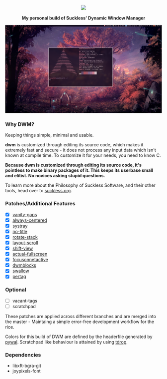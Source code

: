<p align="center"><img width=300 src="https://dwm.suckless.org/dwm.svg"></p>
<p align="center"><b>My personal build of Suckless' Dynamic Window Manager</b></p>
<p align="center"><img src="rice.png"></p>

### Why DWM?

Keeping things simple, minimal and usable.

**dwm** is customized through editing its source code, which makes it extremely
fast and secure - it does not process any input data which isn't known at
compile time. To customize it for your needs, you need to know C.

**Because dwm is customized through editing its source code, it's pointless to
make binary packages of it. This keeps its userbase small and elitist. No
novices asking stupid questions.**

To learn more about the Philosophy of Suckless Software, and their other tools,
head over to [suckless.org](https://suckless.org).

### Patches/Additional Features

- [x] [vanity-gaps](./patches/dwm-vanitygaps-6.2.diff)
- [x] [always-centered](./patches/dwm-alwayscenter-20200625-f04cac6.diff)
- [x] [systray](./patches/dwm-systray-20210418-67d76bd.diff)
- [x] [no-title](./patches/dwm-notitle-6.2.diff)
- [x] [rotate-stack](./patches/dwm-rotatestack-20161021-ab9571b.diff)
- [x] [layout-scroll](./patches/dwm-layoutscroll-6.2.diff)
- [x] [shift-view](./patches/shiftview.c)
- [x] [actual-fullscreen](./patches/dwm-actualfullscreen-20191112-cb3f58a.diff)
- [x] [focusonnetactive](./patches/dwm-focusonnetactive-6.2.diff)
- [x] [dwmblocks](https://github.com/hemanth-kotagiri/dwmblocks)
- [x] [swallow](./patches/dwm-swallow-20201211-61bb8b2.diff)
- [x] [pertag](./patches/dwm-pertag-20200914-61bb8b2.diff)

### Optional

- [ ] vacant-tags
- [ ] scratchpad

These patches are applied across different branches and are merged into the
master - Maintaing a simple error-free development workflow for the rice.

Colors for this build of DWM are defined by the headerfile generated by [pywal](https://github.com/dylanaraps/pywal).
Scratchpad like behaviour is attained by using [tdrop](https://github.com/noctuid/tdrop).

### Dependencies

- libxft-bgra-git
- joypixels-font
